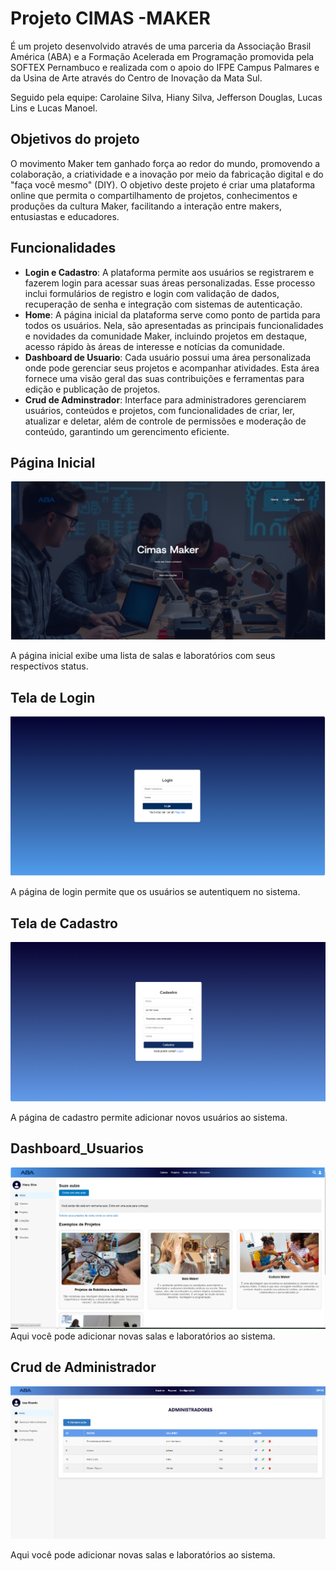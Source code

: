 # Projeto CIMAS -MAKER

É um projeto desenvolvido através de uma parceria da Associação Brasil América (ABA) e a Formação Acelerada em Programação promovida pela SOFTEX Pernambuco e realizada com o apoio do IFPE Campus Palmares e da Usina de Arte através do Centro de Inovação da Mata Sul.

Seguido pela equipe: Carolaine Silva, Hiany Silva, Jefferson Douglas, Lucas Lins e Lucas Manoel.

## Objetivos do projeto
O movimento Maker tem ganhado força ao redor do mundo, promovendo a colaboração, a criatividade e a inovação por meio da fabricação digital e do "faça você mesmo" (DIY). O objetivo deste projeto é criar uma plataforma online que permita o compartilhamento de projetos, conhecimentos e produções da cultura Maker, facilitando a interação entre makers, entusiastas e educadores.

## Funcionalidades

- **Login e Cadastro**: A plataforma permite aos usuários se registrarem e fazerem login para acessar suas áreas personalizadas. Esse processo inclui formulários de registro e login com validação de dados, recuperação de senha e integração com sistemas de autenticação.
- **Home**: A página inicial da plataforma serve como ponto de partida para todos os usuários. Nela, são apresentadas as principais funcionalidades e novidades da comunidade Maker, incluindo projetos em destaque, acesso rápido às áreas de interesse e notícias da comunidade.  
- **Dashboard de Usuario**: Cada usuário possui uma área personalizada onde pode gerenciar seus projetos e acompanhar atividades. Esta área fornece uma visão geral das suas contribuições e ferramentas para edição e publicação de projetos.
- **Crud de Adminstrador**: Interface para administradores gerenciarem usuários, conteúdos e projetos, com funcionalidades de criar, ler, atualizar e deletar, além de controle de permissões e moderação de conteúdo, garantindo um gerencimento eficiente.

## Página Inicial

![Página Inicial](./docs/home.png)

A página inicial exibe uma lista de salas e laboratórios com seus respectivos status.

## Tela de Login

![Tela de Login](./docs/login.png)

A página de login permite que os usuários se autentiquem no sistema.

## Tela de Cadastro

![Tela de Cadastro](./docs/registro.png)

A página de cadastro permite adicionar novos usuários ao sistema.


## Dashboard_Usuarios

![Dashboard_Usuarios](./docs/Dashboard_Usuarios.png)
Aqui você pode adicionar novas salas e laboratórios ao sistema.

## Crud de Administrador
![Dashboard_Administrador](./docs/Dashboard_Admin.png)

Aqui você pode adicionar novas salas e laboratórios ao sistema.



